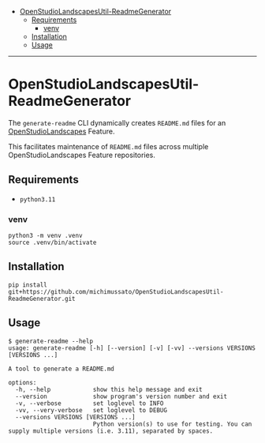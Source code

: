 <!-- TOC -->
* [OpenStudioLandscapesUtil-ReadmeGenerator](#openstudiolandscapesutil-readmegenerator)
  * [Requirements](#requirements)
    * [venv](#venv)
  * [Installation](#installation)
  * [Usage](#usage)
<!-- TOC -->

---

# OpenStudioLandscapesUtil-ReadmeGenerator

The `generate-readme` CLI dynamically creates `README.md`
files for an [OpenStudioLandscapes](https://github.com/michimussato/OpenStudioLandscapes) 
Feature.

This facilitates maintenance of `README.md` files
across multiple OpenStudioLandscapes Feature repositories.

## Requirements

- `python3.11`

### venv

```shell
python3 -m venv .venv
source .venv/bin/activate
```

## Installation

`pip install git+https://github.com/michimussato/OpenStudioLandscapesUtil-ReadmeGenerator.git`

## Usage

```
$ generate-readme --help
usage: generate-readme [-h] [--version] [-v] [-vv] --versions VERSIONS [VERSIONS ...]

A tool to generate a README.md

options:
  -h, --help            show this help message and exit
  --version             show program's version number and exit
  -v, --verbose         set loglevel to INFO
  -vv, --very-verbose   set loglevel to DEBUG
  --versions VERSIONS [VERSIONS ...]
                        Python version(s) to use for testing. You can supply multiple versions (i.e. 3.11), separated by spaces.
```
